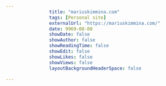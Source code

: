 ---
                title: "mariuskimmina.com"
                tags: [Personal site]
                externalUrl: "https://mariuskimmina.com/"
                date: 9969-08-08
                showDate: false
                showAuthor: false
                showReadingTime: false
                showEdit: false
                showLikes: false
                showViews: false
                layoutBackgroundHeaderSpace: false
                ---
